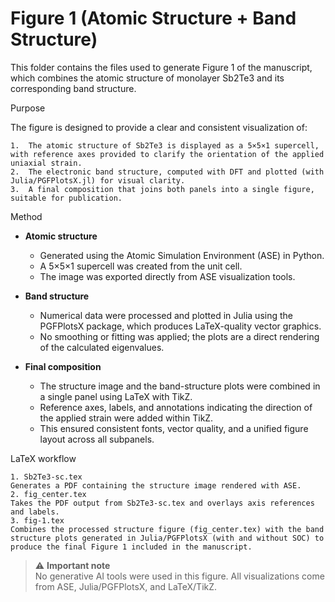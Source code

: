 # Figure 1 (Atomic Structure + Band Structure)

This folder contains the files used to generate Figure 1 of the manuscript, which combines the atomic structure of monolayer Sb2Te3 and its corresponding band structure.

Purpose

The figure is designed to provide a clear and consistent visualization of:

	1.	The atomic structure of Sb2Te3 is displayed as a 5×5×1 supercell, with reference axes provided to clarify the orientation of the applied uniaxial strain.
	2.	The electronic band structure, computed with DFT and plotted (with Julia/PGFPlotsX.jl) for visual clarity.
	3.	A final composition that joins both panels into a single figure, suitable for publication.

Method

* **Atomic structure**  
  - Generated using the Atomic Simulation Environment (ASE) in Python.  
  - A 5×5×1 supercell was created from the unit cell.  
  - The image was exported directly from ASE visualization tools.  

* **Band structure**  
  - Numerical data were processed and plotted in Julia using the PGFPlotsX package, which produces LaTeX-quality vector graphics.  
  - No smoothing or fitting was applied; the plots are a direct rendering of the calculated eigenvalues.  

* **Final composition**  
  - The structure image and the band-structure plots were combined in a single panel using LaTeX with TikZ.  
  - Reference axes, labels, and annotations indicating the direction of the applied strain were added within TikZ.  
  - This ensured consistent fonts, vector quality, and a unified figure layout across all subpanels.  

LaTeX workflow

	1. Sb2Te3-sc.tex 
	Generates a PDF containing the structure image rendered with ASE.
	2. fig_center.tex
	Takes the PDF output from Sb2Te3-sc.tex and overlays axis references and labels.
	3. fig-1.tex
	Combines the processed structure figure (fig_center.tex) with the band structure plots generated in Julia/PGFPlotsX (with and without SOC) to produce the final Figure 1 included in the manuscript.



> :warning: **Important note**  
> No generative AI tools were used in this figure. All visualizations come from ASE, Julia/PGFPlotsX, and LaTeX/TikZ.